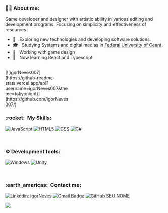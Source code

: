 
<h3> 👨‍💻 About me: </h3>

Game developer and designer with
artistic ability in various
editing and development programs.
Focusing on simplicity and effectiveness
of resources.

 - 🤔 &nbsp; 
Exploring new technologies and developing software solutions.
 - 🎓 &nbsp; Studying Systems and digital medias in <a href="https://www.ufc.br">Federal University of Ceará</a>.
 - 💼 &nbsp; Working with game design
 - 🌱 &nbsp; Now learning React and Typescript

<br/>
<div style="width: 200px">
[![igorNeves007](https://github-readme-stats.vercel.app/api?username=igorNeves007&theme=tokyonight)](https://github.com/igorNeves007/)
</div>
<h3> :rocket: &nbsp;My Skills: </h3>

  ![JavaScript](https://img.shields.io/badge/JavaScript-F7DF1E?style=for-the-badge&logo=javascript&logoColor=black)
  ![HTML5](https://img.shields.io/badge/HTML5-E34F26?style=for-the-badge&logo=html5&logoColor=white)
  ![CSS](https://img.shields.io/badge/CSS-239120?&style=for-the-badge&logo=css3&logoColor=white)
  ![C#](https://img.shields.io/badge/C%23-239120?style=for-the-badge&logo=c-sharp&logoColor=white)

<br/>

<h3>⚙ Development tools: </h3>
  
  ![Windows](https://img.shields.io/badge/Windows-017AD7?style=for-the-badge&logo=windows&logoColor=white)
  ![Unity](https://img.shields.io/badge/Unity-100000?style=for-the-badge&logo=unity&logoColor=white)



<br/>

<h3> :earth_americas: &nbsp;Contact me: </h3> 

[![Linkedin: IgorNeves](https://img.shields.io/badge/-IgorNeves-blue?style=flat-square&logo=Linkedin&logoColor=white&link=https://www.linkedin.com/in/igor-neves-8ba5a8215/)](https://www.linkedin.com/in/igor-neves-8ba5a8215/)
[![Gmail Badge](https://img.shields.io/badge/-igorneves0404@gmail.com-006bed?style=flat-square&logo=Gmail&logoColor=white&link=mailto:igorneves0404@gmail.com)](mailto:igorneves0404@gmail.com)
[![GitHub SEU NOME]( https://img.shields.io/github/followers/igorNeves007?label=follow&style=social)](https://github.com/igorNeves007)

![](https://komarev.com/ghpvc/?username=igorNeves007&color=006bed)
